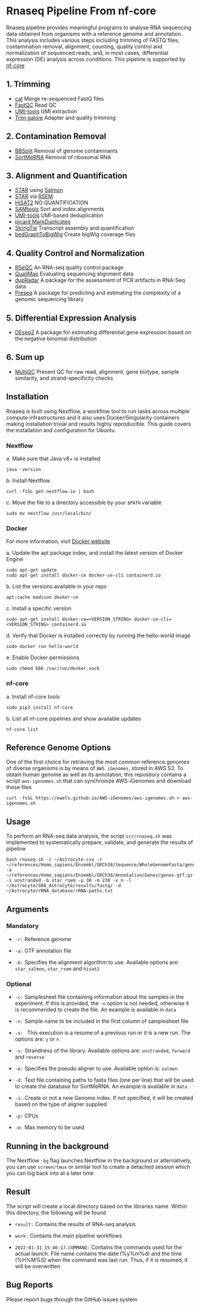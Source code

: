 # **Rnaseq Pipeline From nf-core**

Rnaseq pipeline provides meaningful programs to analyse RNA sequencing data obtained from organisms with a reference genome and annotation. This analysis includes various steps including trimming of FASTQ files, contamination removal, alignment, counting, quality control and normalization of sequenced reads, and, in most cases, differential expression (DE) analysis across conditions. This pipeline is supported by [nf-core](https://nf-co.re/rnaseq)


## **1.  Trimming**
-	[cat](http://www.linfo.org/cat.html) Merge re-sequenced FastQ files
-	[FastQC](https://www.bioinformatics.babraham.ac.uk/projects/fastqc/) Read QC
-	[UMI-tools](https://github.com/CGATOxford/UMI-tools) UMI extraction
-	[Trim galore](https://www.bioinformatics.babraham.ac.uk/projects/trim_galore/) Adapter and quality trimming


## **2.  Contamination Removal**

-	[BBSplit](http://seqanswers.com/forums/showthread.php?t=41288) Removal of genome contaminants
-	[SortMeRNA](https://github.com/biocore/sortmerna) Removal of ribosomal RNA


## **3.  Alignment and Quantification**

-	[STAR](https://github.com/alexdobin/STAR) using [Salmon](https://combine-lab.github.io/salmon/)
-	[STAR](https://github.com/alexdobin/STAR) via [RSEM](https://github.com/deweylab/RSEM)
-	[HiSAT2](https://daehwankimlab.github.io/hisat2/) NO QUANTIFICATION
-	[SAMtools](https://sourceforge.net/projects/samtools/files/samtools/) Sort and index alignments
-	[UMI-tools](https://github.com/CGATOxford/UMI-tools) UMI-based deduplication
-	[picard MarkDuplicates](https://broadinstitute.github.io/picard/)
-	[StringTie](https://ccb.jhu.edu/software/stringtie/) Transcript assembly and quantification
-	[bedGraphToBigWig](http://hgdownload.soe.ucsc.edu/admin/exe/) Create bigWig coverage files


## **4.  Quality Control and Normalization**

-	[RSeQC](http://rseqc.sourceforge.net/) An RNA-seq quality control package
-	[QualiMap](http://qualimap.conesalab.org/) Evaluating sequencing alignment data
-	[dupRadar](https://bioconductor.org/packages/release/bioc/html/dupRadar.html) A package for the assessment of PCR artifacts in RNA-Seq data
-	[Preseq](http://smithlabresearch.org/software/preseq/) A package for predicting and estimating the complexity of a genomic sequencing library


## **5.  Differential Expression Analysis**

-	[DEseq2](https://bioconductor.org/packages/release/bioc/html/DESeq2.html) A package for estimating differential gene expression based on the negative binomial distribution


## **6.  Sum up**

-	[MultiQC](https://multiqc.info/) Present QC for raw read, alignment, gene biotype, sample similarity, and strand-specificity checks



## **Installation**

Rnaseq is built using Nextflow, a workflow tool to run tasks across multiple compute infrastructures and it also uses Docker/Singularity containers making installation trivial and results highly reproducible. This guide covers the installation and configuration for Ubuntu.


### **Nextflow**

a. Make sure that Java v8+ is installed

```
java -version
```

b. Install Nextflow

```
curl -fsSL get.nextflow.io | bash
```

c. Move the file to a directory accessible by your `$PATH` variable

```
sudo mv nextflow /usr/local/bin/
```

### **Docker**

For more information, visit [Docker website](https://docs.docker.com/)

a. Update the apt package index, and install the latest version of Docker Engine

```
sudo apt-get update
sudo apt-get install docker-ce docker-ce-cli containerd.io
```

b. List the versions available in your repo

```
apt-cache madison docker-ce
```

c. Install a specific version

```
sudo apt-get install docker-ce=<VERSION_STRING> docker-ce-cli=<VERSION_STRING> containerd.io
```

d. Verify that Docker is installed correctly by running the hello-world image

```
sudo docker run hello-world
```

e. Enable Docker permissions

```
sudo chmod 666 /var/run/docker.sock
```


### **nf-core**

a. Install nf-core tools

```
sudo pip3 install nf-core
```

b. List all nf-core pipelines and show available updates

```
nf-core list
```


## **Reference Genome Options**

One of the first choice for retrieving the most common reference genomes of diverse organisms is by means of `AWS iGenomes`, stored in AWS S3. To obtain human genome as well as its annotation, this repository contains a script `aws-igenomes.sh` that can synchronize AWS-iGenomes and download these files

```
curl -fsSL https://ewels.github.io/AWS-iGenomes/aws-igenomes.sh > aws-igenomes.sh
```


## **Usage**

To perform an RNA-seq data analysis, the script `scr/rnaseq.sh` was implemented to systematically prepare, validate, and generate the results of pipeline

```
bash rnaseq.sh -c ~/Astrocyte.csv -r ~/references/Homo_sapiens/Ensembl/GRCh38/Sequence/WholeGenomeFasta/genome.fa -a ~/references/Homo_sapiens/Ensembl/GRCh38/Annotation/Genes/genes.gtf.gz -s unstranded -b star_rsem -p 30 -m 230 -x n -l ~/Astrocyte/SRA_Astrocyte/results/fastq/ -d ~/Astrocyte/rRNA_database/rRNA-paths.txt
```


## **Arguments**


### **Mandatory**


-	`-r:` Reference genome

-	`-a:` GTF annotation file

-	`-b:` Specifies the alignment algorithm to use. Available options are: `star_salmon`, `star_rsem` and `hisat2`


### **Optional**


-	`-c:` Samplesheet file containing information about the samples in the experiment. If this is provided, the `-n` option is not needed, otherwise it is recommended to create the file. An example is available in `data`

-	`-n:`  Sample name to be included in the first column of samplesheet file

-	`-x: ` This execution is a resume of a previous run or it is a new run. The options are: `y` or `n`

-	`-s:` Strandness of the library. Available options are: `unstranded`, `forward` and `reverse`

-	`-e:` Specifies the pseudo aligner to use. Available option is: `salmon`

-	`-d:` Text file containing paths to fasta files (one per line) that will be used to create the database for SortMeRNA. An example is available in `data`

-	`-i:` Create or not a new Genome index. If not specified, it will be created based on the type of aligner supplied

-	`-p:` CPUs

-	`-m:` Max memory to be used



## **Running in the background**


The Nextflow `-bg` flag launches Nextflow in the background or alternatively, you can use `screen/tmux` or similar tool to create a detached session which you can log back into at a later time



## **Result**

The script will create a local directory based on the libraries name. Within this directory, the following will be found

-	`result:` Contains the results of RNA-seq analysis

-	`work:` Contains the main pipeline workflows

-	`2022-01-31_15:46:17.COMMAND:` Contains the commands used for the actual launch. File name contains the date (%y%m%d) and the time (%H%M%S) when the command was last run. Thus, if it is resumed, it will be overwritten



## **Bug Reports**

Please report bugs through the GitHub issues system
